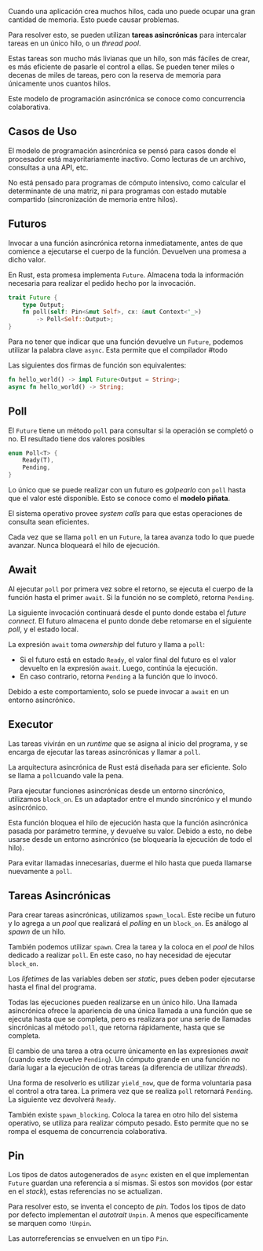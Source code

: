 Cuando una aplicación crea muchos hilos, cada uno puede ocupar una gran cantidad de memoria. Esto puede causar problemas.

Para resolver esto, se pueden utilizan **tareas asincrónicas** para intercalar tareas en un único hilo, o un *thread pool*.

Estas tareas son mucho más livianas que un hilo, son más fáciles de crear, es más eficiente de pasarle el control a ellas. Se pueden tener miles o decenas de miles de tareas, pero con la reserva de memoria para únicamente unos cuantos hilos.

Este modelo de programación asincrónica se conoce como concurrencia colaborativa.

## Casos de Uso

El modelo de programación asincrónica se pensó para casos donde el procesador está mayoritariamente inactivo. Como lecturas de un archivo, consultas a una API, etc.

No está pensado para programas de cómputo intensivo, como calcular el determinante de una matriz, ni para programas con estado mutable compartido (sincronización de memoria entre hilos).

## Futuros

Invocar a una función asincrónica retorna inmediatamente, antes de que comience a ejecutarse el cuerpo de la función. Devuelven una promesa a dicho valor.

En Rust, esta promesa implementa `Future`. Almacena toda la información necesaria para realizar el pedido hecho por la invocación.

```Rust
trait Future {
	type Output;
	fn poll(self: Pin<&mut Self>, cx: &mut Context<'_>) 
		-> Poll<Self::Output>;
}
```

Para no tener que indicar que una función devuelve un `Future`, podemos utilizar la palabra clave `async`. Esta permite que el compilador #todo

Las siguientes dos firmas de función son equivalentes:

```Rust
fn hello_world() -> impl Future<Output = String>;
async fn hello_world() -> String;
```

## Poll

El `Future` tiene un método `poll` para consultar si la operación se completó o no. El resultado tiene dos valores posibles

```Rust
enum Poll<T> {
	Ready(T),
	Pending,
}
```

Lo único que se puede realizar con un futuro es *golpearlo* con `poll` hasta que el valor esté disponible. Esto se conoce como el **modelo piñata**.

El sistema operativo provee *system calls* para que estas operaciones de consulta sean eficientes.

Cada vez que se llama `poll` en un `Future`, la tarea avanza todo lo que puede avanzar. Nunca bloqueará el hilo de ejecución.

## Await

Al ejecutar `poll` por primera vez sobre el retorno, se ejecuta el cuerpo de la función hasta el primer `await`. Si la función no se completó, retorna `Pending`.

La siguiente invocación continuará desde el punto donde estaba el *future connect*. El futuro almacena el punto donde debe retomarse en el siguiente *poll*, y el estado local.

La expresión `await` toma *ownership* del futuro y llama a `poll`:

- Si el futuro está en estado `Ready`, el valor final del futuro es el valor devuelto en la expresión `await`. Luego, continúa la ejecución.
- En caso contrario, retorna `Pending` a la función que lo invocó.

Debido a este comportamiento, solo se puede invocar a `await` en un entorno asincrónico.

## Executor

Las tareas vivirán en un *runtime* que se asigna al inicio del programa, y se encarga de ejecutar las tareas asincrónicas y llamar a `poll`.

La arquitectura asincrónica de Rust está diseñada para ser eficiente. Solo se llama a `poll`cuando vale la pena.

Para ejecutar funciones asincrónicas desde un entorno sincrónico, utilizamos `block_on`. Es un adaptador entre el mundo sincrónico y el mundo asincrónico.

Esta función bloquea el hilo de ejecución hasta que la función asincrónica pasada por parámetro termine, y devuelve su valor. Debido a esto, no debe usarse desde un entorno asincrónico (se bloquearía la ejecución de todo el hilo).

Para evitar llamadas innecesarias, duerme el hilo hasta que pueda llamarse nuevamente a `poll`.

## Tareas Asincrónicas

Para crear tareas asincrónicas, utilizamos `spawn_local`. Este recibe un futuro y lo agrega a un *pool* que realizará el *polling* en un `block_on`. Es análogo al *spawn* de un hilo.

También podemos utilizar `spawn`. Crea la tarea y la coloca en el *pool* de hilos dedicado a realizar `poll`. En este caso, no hay necesidad de ejecutar `block_on`.

Los *lifetimes* de las variables deben ser *static*, pues deben poder ejecutarse hasta el final del programa.

Todas las ejecuciones pueden realizarse en un único hilo. Una llamada asincrónica ofrece la apariencia de una única llamada a una función que se ejecuta hasta que se completa, pero es realizara por una serie de llamadas sincrónicas al método `poll`, que retorna rápidamente, hasta que se completa.

El cambio de una tarea a otra ocurre únicamente en las expresiones *await* (cuando este devuelve `Pending`). Un cómputo grande en una función no daría lugar a la ejecución de otras tareas (a diferencia de utilizar *threads*).

Una forma de resolverlo es utilizar `yield_now`, que de forma voluntaria pasa el control a otra tarea. La primera vez que se realiza `poll` retornará `Pending`. La siguiente vez devolverá `Ready`.

También existe `spawn_blocking`. Coloca la tarea en otro hilo del sistema operativo, se utiliza para realizar cómputo pesado. Esto permite que no se rompa el esquema de concurrencia colaborativa.

## Pin

Los tipos de datos autogenerados de `async` existen en el que implementan `Future` guardan una referencia a sí mismas. Si estos son movidos (por estar en el *stack*), estas referencias no se actualizan.

Para resolver esto, se inventa el concepto de *pin*. Todos los tipos de dato por defecto implementan el *autotrait* `Unpin`. A menos que específicamente se marquen como `!Unpin`.

Las autorreferencias se envuelven en un tipo `Pin`.
